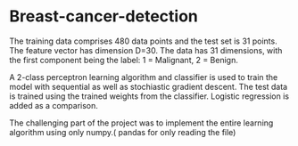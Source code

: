 # Breast-cancer-detection

The training data comprises 480 data points and the test set is 31 points.
The feature vector has dimension D=30. The data has 31 dimensions, with the first component being the label: 1 = Malignant, 2 = Benign.

A 2-class perceptron learning algorithm and classifier is used to train the model with sequential as well as stochiastic gradient descent.
The test data is trained using the trained weights from the classifier. Logistic regression is added as a comparison.

The challenging part of the project was to implement the entire learning algorithm using only numpy.( pandas for only reading the file)
